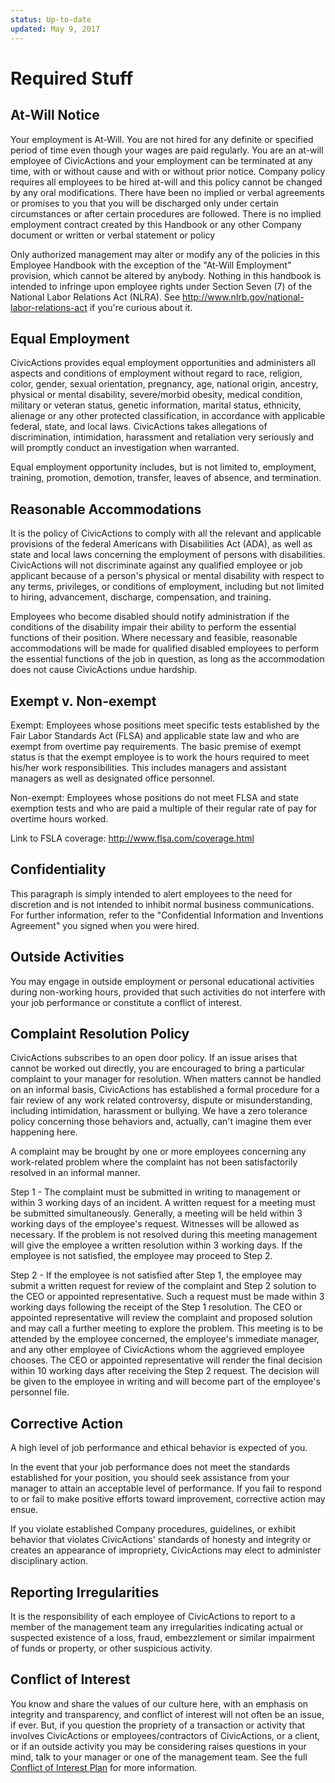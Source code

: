 ```yaml
---
status: Up-to-date
updated: May 9, 2017
---
```


# Required Stuff

## <a name="atwillnotice"></a>At-Will Notice

Your employment is At-Will. You are not hired for any definite or specified period of time even though your wages are paid regularly. You are an at-will employee of CivicActions and your employment can be terminated at any time, with or without cause and with or without prior notice. Company policy requires all employees to be hired at-will and this policy cannot be changed by any oral modifications. There have been no implied or verbal agreements or promises to you that you will be discharged only under certain circumstances or after certain procedures are followed. There is no implied employment contract created by this Handbook or any other Company document or written or verbal statement or policy

Only authorized management may alter or modify any of the policies in this Employee Handbook with the exception of the "At-Will Employment" provision, which cannot be altered by anybody. Nothing in this handbook is intended to infringe upon employee rights under Section Seven (7) of the National Labor Relations Act (NLRA). See <http://www.nlrb.gov/national-labor-relations-act> if you're curious about it.

## <a name="equal-employment"></a>Equal Employment

CivicActions provides equal employment opportunities and administers all aspects and conditions of employment without regard to race, religion, color, gender, sexual orientation, pregnancy, age, national origin, ancestry, physical or mental disability, severe/morbid obesity, medical condition, military or veteran status, genetic information, marital status, ethnicity, alienage or any other protected classification, in accordance with applicable federal, state, and local laws. CivicActions takes allegations of discrimination, intimidation, harassment and retaliation very seriously and will promptly conduct an investigation when warranted.

Equal employment opportunity includes, but is not limited to, employment, training, promotion, demotion, transfer, leaves of absence, and termination.

## <a name="reasonable-accommodation"></a>Reasonable Accommodations

It is the policy of CivicActions to comply with all the relevant and applicable provisions of the federal Americans with Disabilities Act (ADA), as well as state and local laws concerning the employment of persons with disabilities. CivicActions will not discriminate against any qualified employee or job applicant because of a person's physical or mental disability with respect to any terms, privileges, or conditions of employment, including but not limited to hiring, advancement, discharge, compensation, and training.

Employees who become disabled should notify administration if the conditions of the disability impair their ability to perform the essential functions of their position. Where necessary and feasible, reasonable accommodations will be made for qualified disabled employees to perform the essential functions of the job in question, as long as the accommodation does not cause CivicActions undue hardship.

## <a name="exempt-non"></a>Exempt v. Non-exempt

Exempt: Employees whose positions meet specific tests established by the Fair Labor Standards Act (FLSA) and applicable state law and who are exempt from overtime pay requirements. The basic premise of exempt status is that the exempt employee is to work the hours required to meet his/her work responsibilities. This includes managers and assistant managers as well as designated office personnel.

Non-exempt: Employees whose positions do not meet FLSA and state exemption tests and who are paid a multiple of their regular rate of pay for overtime hours worked.

Link to FSLA coverage: <http://www.flsa.com/coverage.html>

## <a name="confident"></a>Confidentiality

This paragraph is simply intended to alert employees to the need for discretion and is not intended to inhibit normal business communications. For further information, refer to the "Confidential Information and Inventions Agreement" you signed when you were hired.

## <a name="outside-activity"></a>Outside Activities

You may engage in outside employment or personal educational activities during non-working hours, provided that such activities do not interfere with your job performance or constitute a conflict of interest.

## <a name="complaint-resolution"></a>Complaint Resolution Policy

CivicActions subscribes to an open door policy. If an issue arises that cannot be worked out directly, you are encouraged to bring a particular complaint to your manager for resolution. When matters cannot be handled on an informal basis, CivicActions has established a formal procedure for a fair review of any work related controversy, dispute or misunderstanding, including intimidation, harassment or bullying. We have a zero tolerance policy concerning those behaviors and, actually, can't imagine them ever happening here.

A complaint may be brought by one or more employees concerning any work-related problem where the complaint has not been satisfactorily resolved in an informal manner.

Step 1 - The complaint must be submitted in writing to management or within 3 working days of an incident. A written request for a meeting must be submitted simultaneously. Generally, a meeting will be held within 3 working days of the employee's request. Witnesses will be allowed as necessary. If the problem is not resolved during this meeting management will give the employee a written resolution within 3 working days. If the employee is not satisfied, the employee may proceed to Step 2.

Step 2 - If the employee is not satisfied after Step 1, the employee may submit a written request for review of the complaint and Step 2 solution to the CEO or appointed representative. Such a request must be made within 3 working days following the receipt of the Step 1 resolution. The CEO or appointed representative will review the complaint and proposed solution and may call a further meeting to explore the problem. This meeting is to be attended by the employee concerned, the employee's immediate manager, and any other employee of CivicActions whom the aggrieved employee chooses. The CEO or appointed representative will render the final decision within 10 working days after receiving the Step 2 request. The decision will be given to the employee in writing and will become part of the employee's personnel file.

## <a name="corrective"></a>Corrective Action

A high level of job performance and ethical behavior is expected of you.

In the event that your job performance does not meet the standards established for your position, you should seek assistance from your manager to attain an acceptable level of performance. If you fail to respond to or fail to make positive efforts toward improvement, corrective action may ensue.

If you violate established Company procedures, guidelines, or exhibit behavior that violates CivicActions' standards of honesty and integrity or creates an appearance of impropriety, CivicActions may elect to administer disciplinary action.

## <a name="irregularity"></a>Reporting Irregularities

It is the responsibility of each employee of CivicActions to report to a member of the management team any irregularities indicating actual or suspected existence of a loss, fraud, embezzlement or similar impairment of funds or property, or other suspicious activity.

## <a name="conflict-interest"></a>Conflict of Interest

You know and share the values of our culture here, with an emphasis on integrity and transparency, and conflict of interest will not often be an issue, if ever. But, if you question the propriety of a transaction or activity that involves CivicActions or employees/contractors of CivicActions, or a client, or if an outside activity you may be considering raises questions in your mind, talk to your manager or one of the management team. See the full [Conflict of Interest Plan](https://docs.google.com/document/d/1JSvThcqIM8BSmIoAjUrNZPdx0wemMCiyrBRyChORfv0/edit) for more information.
